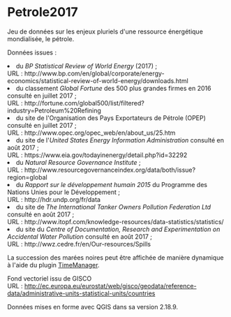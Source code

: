 # Petrole2017

Jeu de données sur les enjeux pluriels d'une ressource énergétique mondialisée, le pétrole.<br>

Données issues : 
<li>du <i>BP Statistical Review of World Energy</i> (2017) ;<br>
URL : http://www.bp.com/en/global/corporate/energy-economics/statistical-review-of-world-energy/downloads.html<br>
<li>du classement <i>Global Fortune</i> des 500 plus grandes firmes en 2016 consulté en juillet 2017 ;</br>
URL : http://fortune.com/global500/list/filtered?industry=Petroleum%20Refining<br>
<li>du site de l'Organisation des Pays Exportateurs de Pétrole (OPEP) consulté en juillet 2017 ;<br>
URL : http://www.opec.org/opec_web/en/about_us/25.htm<br>
<li>du site de l'<i>United States Energy Information Administration</i> consulté en août 2017 ;<br>
URL : https://www.eia.gov/todayinenergy/detail.php?id=32292<br>
<li>du <i>Natural Resource Governance Institute</i> ;<br>
URL : http://www.resourcegovernanceindex.org/data/both/issue?region=global<br>
<li>du <i>Rapport sur le développement humain 2015</i> du Programme des Nations Unies pour le Développement ;<br>
URL : http://hdr.undp.org/fr/data<br>
<li>du site de <i>The International Tanker Owners Pollution Federation Ltd</i> consulté en août 2017 ;<br>
URL : http://www.itopf.com/knowledge-resources/data-statistics/statistics/<br>
<li>du site du <i>Centre of Documentation, Research and Experimentation on Accidental Water Pollution</i> consulté en août 2017 ;<br>
URL : http://wwz.cedre.fr/en/Our-resources/Spills<br>

La succession des marées noires peut être affichée de manière dynamique à l'aide du plugin <a href="https://anitagraser.com/projects/time-manager/">TimeManager</a>.


Fond vectoriel issu de GISCO<br>
URL : http://ec.europa.eu/eurostat/web/gisco/geodata/reference-data/administrative-units-statistical-units/countries<br>

Données mises en forme avec QGIS dans sa version 2.18.9.

